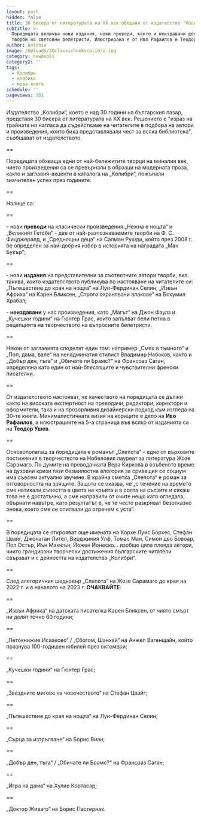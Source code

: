 ```yaml
---
layout: post
hidden: false
title: 30 бисера от литературата на XX век обещани от издателство "Колибри"
subtitle: >-
  Поредицата включва нови издания, нови преводи, както и неиздавани досега важни
  творби на световни белетристи. Илюстрирана е от Иво Рафаилов и Теодор Ушев
author: Antonia
image: /Uploads/30classicbookscolibri.jpg
category: newbooks
category2: ''
tags:
  - Колибри
  - класика
  - нова книга
schedule: ''
pageviews: 301
---
```

Издателство „Колибри“, което е над 30 години на българския пазар, представя 30 бисера от литературата на XX век. Решението е "израз на трайната ни нагласа да съдействаме на читателите в подбора на автори и произведения, които биха представлявали чест за всяка библиотека", съобщават от издателството. 

\==

Поредицата обхваща едни от най-бележитите творци на миналия век, чието произведения са се превърнали в образци на модерната проза, както и заглавия-акценти в каталога на „Колибри“, пожънали значителен успех през годините. 

\==

Налице са:

\==

\- нови **преводи** на класически произведения:„Нежна е нощта“ и „Великият Гетсби“ - две от най-разпознаваемите творби на Ф. С. Фицджералд, и „Среднощни деца“ на Салман Рушди, който през 2008 г. бе определен за най-добрия избор в историята на наградата „Ман Букър“;

\==

\- нови **издания** на представителни за съответните автори творби, вкл. такива, които издателството публикува по настояване на читателите си: „Пътешествие до края на нощта“ на Луи-Фердинан Селин, „Извън Африка“ на Карен Бликсен, „Строго охранявани влакове“ на Бохумил Храбал;

\- **неиздавани** у нас произведения, като „Магът“ на Джон Фаулз и „Кучешки години“ на Гюнтер Грас, които запълват бели петна в рецепцията на творчеството на въпросните белетристи. 

\==

Някои от заглавията споделят един том: например „Смях в тъмното“ и „Поп, дама, вале“ на ненадминатия стилист Владимир Набоков, както и „Добър ден, тъга“ и „Обичате ли Брамс?“ на Франсоаз Саган, определяна като един от най-блестящите и чувствителни френски писателки.

\==

От издателството настояват, че качеството на поредицата се дължи както на високата експертност на преводачи, редактори, коректори и оформители, така и на прозорливия дизайнерски подход към изгледа на 30-те книги. Минималистичната визия на кориците е дело на **Иво Рафаилов**, а илюстрациите на 5-а страница във всяко от изданията са на **Теодор Ушев**.

\==

Основополагащ за поредицата е романът „Слепота“ – едно от върховите постижения в творчеството на Нобеловия лауреат за литература Жозе Сарамаго. По думите на преводачката Вера Киркова в озъбеното време на духовни кризи тази безмилостна алегория за сриващия се социум има съвсем актуално звучене. В крайна сметка „Слепота“ е роман за отговорността на зрящите. Защото се оказва, че „с течение на времето сме натикали съвестта в цвета на кръвта и в солта на сълзите и сякаш това не е достатъчно, а сме направили от очите нещо като огледала, обърнати навътре, като резултатът е, че те често разкриват безотказно онова, което сме се опитвали да отречем с уста“.

\==

В поредицата се открояват още имената на Хорхе Луис Борхес, Стефан Цвайг, Джонатан Лител, Вирджиния Улф, Томас Ман, Симон дьо Бовоар, Пол Остър, Иън Макюън, Йожен Йонеско… изобщо цяла плеяда автори, чиито грандиозни творчески достижения българските читатели свързват и с дейността на издателство „Колибри“.

\==

След алегоричния шедьовър „Слепота“ на Жозе Сарамаго до края на 2022 г. и в началото на 2023 г. **ОЧАКВАЙТЕ**:

\==

„Извън Африка“ на датската писателка Карен Бликсен, от чиято смърт ни делят точно 60 години;

\==

„Петокнижие Исааково“ / „Сбогом, Шанхай“  на Анжел Вагенщайн, който празнува 100-годишен юбилей през октомври;

\==

„Кучешки години“ на Гюнтер Грас;

\==

„Звездните мигове на човечеството“ на Стефан Цвайг;

\==

„Пътешествие до края на нощта“ на Луи-Фердинан Селин;

\==

„Сърца за изтръгване“ на Борис Виан;

\==

„Добър ден, тъга“ / „Обичате ли Брамс?“ на Франсоаз Саган;

\==

„Игра на дама“ на Хулио Кортасар;

\==

„Доктор Живаго“ на  Борис Пастернак.